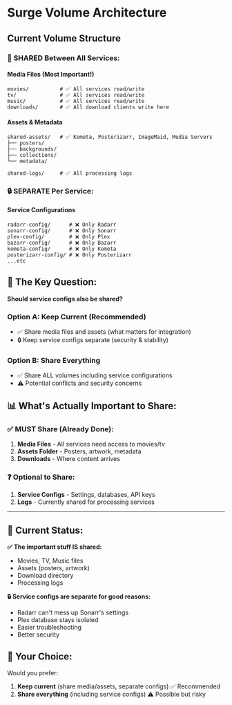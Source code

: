# Surge Volume Architecture

## Current Volume Structure

### 🔄 **SHARED Between All Services:**

#### Media Files (Most Important!)
```
movies/          # ✅ All services read/write
tv/              # ✅ All services read/write  
music/           # ✅ All services read/write
downloads/       # ✅ All download clients write here
```

#### Assets & Metadata  
```
shared-assets/   # ✅ Kometa, Posterizarr, ImageMaid, Media Servers
├── posters/
├── backgrounds/
├── collections/
└── metadata/

shared-logs/     # ✅ All processing logs
```

### 🔒 **SEPARATE Per Service:**

#### Service Configurations
```
radarr-config/      # ❌ Only Radarr
sonarr-config/      # ❌ Only Sonarr  
plex-config/        # ❌ Only Plex
bazarr-config/      # ❌ Only Bazarr
kometa-config/      # ❌ Only Kometa
posterizarr-config/ # ❌ Only Posterizarr
...etc
```

## 🤔 **The Key Question:**

**Should service configs also be shared?**

### Option A: Keep Current (Recommended)
- ✅ Share media files and assets (what matters for integration)  
- 🔒 Keep service configs separate (security & stability)

### Option B: Share Everything
- ✅ Share ALL volumes including service configurations
- ⚠️ Potential conflicts and security concerns

## 📊 **What's Actually Important to Share:**

### ✅ **MUST Share (Already Done):**
1. **Media Files** - All services need access to movies/tv
2. **Assets Folder** - Posters, artwork, metadata
3. **Downloads** - Where content arrives

### ❓ **Optional to Share:**
1. **Service Configs** - Settings, databases, API keys
2. **Logs** - Currently shared for processing services

---

## 🎯 **Current Status:**

**✅ The important stuff IS shared:**
- Movies, TV, Music files
- Assets (posters, artwork) 
- Download directory
- Processing logs

**🔒 Service configs are separate for good reasons:**
- Radarr can't mess up Sonarr's settings
- Plex database stays isolated
- Easier troubleshooting
- Better security

## 💭 **Your Choice:**

Would you prefer:
1. **Keep current** (share media/assets, separate configs) ✅ Recommended
2. **Share everything** (including service configs) ⚠️ Possible but risky

